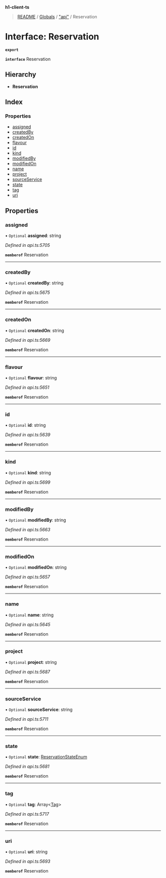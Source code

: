 **h1-client-ts**

> [README](../README.md) / [Globals](../globals.md) / ["api"](../modules/_api_.md) / Reservation

# Interface: Reservation

**`export`** 

**`interface`** Reservation

## Hierarchy

* **Reservation**

## Index

### Properties

* [assigned](_api_.reservation.md#assigned)
* [createdBy](_api_.reservation.md#createdby)
* [createdOn](_api_.reservation.md#createdon)
* [flavour](_api_.reservation.md#flavour)
* [id](_api_.reservation.md#id)
* [kind](_api_.reservation.md#kind)
* [modifiedBy](_api_.reservation.md#modifiedby)
* [modifiedOn](_api_.reservation.md#modifiedon)
* [name](_api_.reservation.md#name)
* [project](_api_.reservation.md#project)
* [sourceService](_api_.reservation.md#sourceservice)
* [state](_api_.reservation.md#state)
* [tag](_api_.reservation.md#tag)
* [uri](_api_.reservation.md#uri)

## Properties

### assigned

• `Optional` **assigned**: string

*Defined in api.ts:5705*

**`memberof`** Reservation

___

### createdBy

• `Optional` **createdBy**: string

*Defined in api.ts:5675*

**`memberof`** Reservation

___

### createdOn

• `Optional` **createdOn**: string

*Defined in api.ts:5669*

**`memberof`** Reservation

___

### flavour

• `Optional` **flavour**: string

*Defined in api.ts:5651*

**`memberof`** Reservation

___

### id

• `Optional` **id**: string

*Defined in api.ts:5639*

**`memberof`** Reservation

___

### kind

• `Optional` **kind**: string

*Defined in api.ts:5699*

**`memberof`** Reservation

___

### modifiedBy

• `Optional` **modifiedBy**: string

*Defined in api.ts:5663*

**`memberof`** Reservation

___

### modifiedOn

• `Optional` **modifiedOn**: string

*Defined in api.ts:5657*

**`memberof`** Reservation

___

### name

• `Optional` **name**: string

*Defined in api.ts:5645*

**`memberof`** Reservation

___

### project

• `Optional` **project**: string

*Defined in api.ts:5687*

**`memberof`** Reservation

___

### sourceService

• `Optional` **sourceService**: string

*Defined in api.ts:5711*

**`memberof`** Reservation

___

### state

• `Optional` **state**: [ReservationStateEnum](../enums/_api_.reservationstateenum.md)

*Defined in api.ts:5681*

**`memberof`** Reservation

___

### tag

• `Optional` **tag**: Array\<[Tag](_api_.tag.md)>

*Defined in api.ts:5717*

**`memberof`** Reservation

___

### uri

• `Optional` **uri**: string

*Defined in api.ts:5693*

**`memberof`** Reservation

